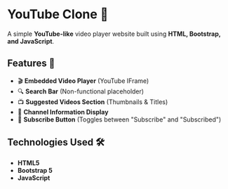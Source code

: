 # YouTube Clone 🎥

A simple **YouTube-like** video player website built using **HTML, Bootstrap, and JavaScript**.

## Features 🚀
- 🎬 **Embedded Video Player** (YouTube IFrame)
- 🔍 **Search Bar** (Non-functional placeholder)
- 📺 **Suggested Videos Section** (Thumbnails & Titles)
- 👤 **Channel Information Display**
- 🔴 **Subscribe Button** (Toggles between "Subscribe" and "Subscribed")

## Technologies Used 🛠
- **HTML5**
- **Bootstrap 5**
- **JavaScript**